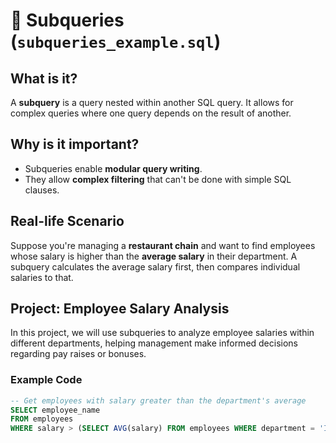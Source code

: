 # 🔄 Subqueries (`subqueries_example.sql`)

## What is it?
A **subquery** is a query nested within another SQL query. It allows for complex queries where one query depends on the result of another.

## Why is it important?
- Subqueries enable **modular query writing**.
- They allow **complex filtering** that can't be done with simple SQL clauses.

## Real-life Scenario
Suppose you're managing a **restaurant chain** and want to find employees whose salary is higher than the **average salary** in their department. A subquery calculates the average salary first, then compares individual salaries to that.

## Project: Employee Salary Analysis
In this project, we will use subqueries to analyze employee salaries within different departments, helping management make informed decisions regarding pay raises or bonuses.

### Example Code
```sql
-- Get employees with salary greater than the department's average
SELECT employee_name
FROM employees
WHERE salary > (SELECT AVG(salary) FROM employees WHERE department = 'IT');
